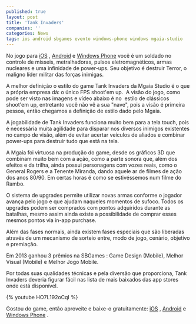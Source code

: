 ```yaml
---
published: true
layout: post
title: 'Tank Invaders'
companies: ''
categories: News
tags: ios android sbgames evento windows-phone windows mgaia-studio
---
```

No jogo para <a href="https://itunes.apple.com/app/id815229338">iOS</a>
, <a href="https://play.google.com/store/apps/details?id=br.com.mothergaia.tank">Android</a>
 e <a href="http://windowsphone.com/s?appid=c24702ff-0328-45d8-b28a-6c3d178fa9eb">Windows Phone</a>
 você é um soldado no controle de mísseis, metralhadoras, pulsos eletromagnéticos, armas nucleares e uma infinidade de power-ups. Seu objetivo é destruir Terror, o maligno líder militar das forças inimigas.

A melhor definição o estilo do game Tank Invaders da Mgaia Studio é o que a própria empresa dá: o único FPS shoot'em up.  A visão do jogo, como pode ser visto nas imagens e vídeo abaixo é no  estilo de clássicos shoot'em up, entretanto você não vê a sua "nave", pois a visão é primeira pessoa, então chegamos a definição de estilo dado pelo Mgaia.

A jogabilidade de Tank Invaders funciona muito bem para a tela touch, pois é necessária muita agilidade para disparar nos diversos inimigos existentes no campo de visão, além de evitar acertar veículos de aliados e combinar power-ups para destruir tudo que está na tela.

<center></center>

A Mgaia foi virtuosa na produção do game, desde os gráficos 3D que combinam muito bem com a ação, como a parte sonora que, além dos efeitos e da trilha, ainda possui personagens com vozes reais, como o General Rogers e a Tenente Miranda, dando aquele ar de filmes de ação dos anos 80/90. Em certas horas é como se estivéssemos num filme do Rambo.

O sistema de upgrades permite utilizar novas armas conforme o jogador avança pelo jogo e que ajudam naqueles momentos de sufoco. Todos os upgrades podem ser comprados com pontos adquiridos durante as batalhas, mesmo assim ainda existe a possibilidade de comprar esses mesmos pontos via in-app purchase.

Além das fases normais, ainda existem fases especiais que são liberadas através de um mecanismo de sorteio entre, modo de jogo, cenário, objetivo e premiação.

Em 2013 ganhou 3 prêmios na SBGames : Game Design (Mobile), Melhor Visual (Mobile) e Melhor Jogo Mobile.

Por todas suas qualidades técnicas e pela diversão que proporciona, Tank Invaders deveria figurar fácil nas lista de mais baixados das app stores onde está disponível.

{% youtube HO7L192oCqI %}

Gostou do game, então aproveite e baixe-o gratuitamente: <a href="https://itunes.apple.com/app/id815229338">iOS</a>
, <a href="https://play.google.com/store/apps/details?id=br.com.mothergaia.tank">Android</a>
 e <a href="http://windowsphone.com/s?appid=c24702ff-0328-45d8-b28a-6c3d178fa9eb">Windows Phone</a>
.